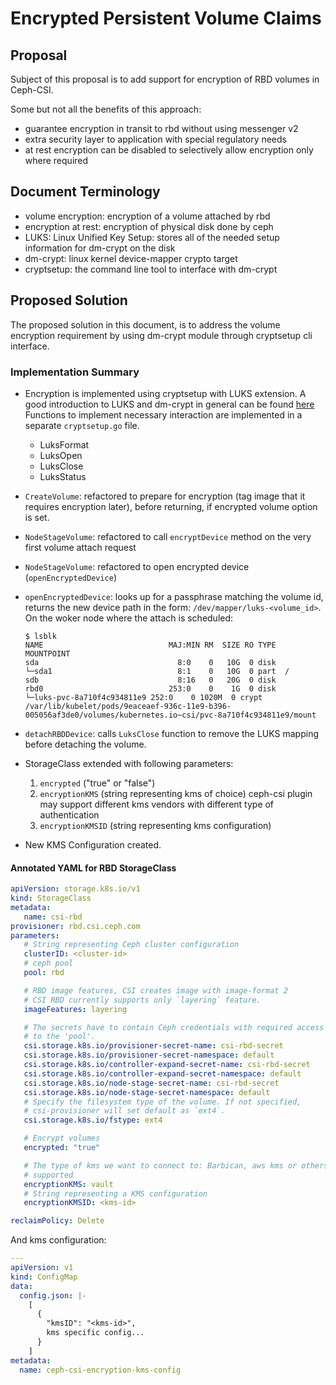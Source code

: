 # Encrypted Persistent Volume Claims

## Proposal

Subject of this proposal is to add support for encryption of RBD volumes in
Ceph-CSI.

Some but not all the benefits of this approach:

* guarantee encryption in transit to rbd without using messenger v2
* extra security layer to application with special regulatory needs
* at rest encryption can be disabled to selectively allow encryption only where
  required

## Document Terminology

* volume encryption: encryption of a volume attached by rbd
* encryption at rest: encryption of physical disk done by ceph
* LUKS: Linux Unified Key Setup: stores all of the needed setup information for
  dm-crypt on the disk
* dm-crypt: linux kernel device-mapper crypto target
* cryptsetup: the command line tool to interface with dm-crypt

## Proposed Solution

The proposed solution in this document, is to address the volume encryption
requirement by using dm-crypt module through cryptsetup cli interface.

### Implementation Summary

* Encryption is implemented using cryptsetup with LUKS extension.
  A good introduction to LUKS and dm-crypt in general can be found
  [here](https://wiki.archlinux.org/index.php/Dm-crypt/Device_encryption#Encrypting_devices_with_cryptsetup)
  Functions to implement necessary interaction are implemented in a separate
  `cryptsetup.go` file.
  * LuksFormat
  * LuksOpen
  * LuksClose
  * LuksStatus

* `CreateVolume`: refactored to prepare for encryption (tag image that it
  requires encryption later), before returning, if encrypted volume option is
  set.
* `NodeStageVolume`: refactored to call `encryptDevice` method on the very first
  volume attach request
* `NodeStageVolume`: refactored to open encrypted device (`openEncryptedDevice`)
* `openEncryptedDevice`: looks up for a passphrase matching the volume id,
  returns the new device path in the form: `/dev/mapper/luks-<volume_id>`.
  On the woker node where the attach is scheduled:

  ```shell
  $ lsblk
  NAME                            MAJ:MIN RM  SIZE RO TYPE  MOUNTPOINT
  sda                               8:0    0   10G  0 disk
  └─sda1                            8:1    0   10G  0 part  /
  sdb                               8:16   0   20G  0 disk
  rbd0                            253:0    0    1G  0 disk
  └─luks-pvc-8a710f4c934811e9 252:0    0 1020M  0 crypt /var/lib/kubelet/pods/9eaceaef-936c-11e9-b396-005056af3de0/volumes/kubernetes.io~csi/pvc-8a710f4c934811e9/mount
  ```

* `detachRBDDevice`: calls `LuksClose` function to remove the LUKS mapping
  before detaching the volume.

* StorageClass extended with following parameters:
  1. `encrypted` ("true" or "false")
  1. `encryptionKMS` (string representing kms of choice)
  ceph-csi plugin may support different kms vendors with different type of
  authentication
  1. `encryptionKMSID` (string representing kms configuration)

* New KMS Configuration created.

#### Annotated YAML for RBD StorageClass

```yaml
apiVersion: storage.k8s.io/v1
kind: StorageClass
metadata:
   name: csi-rbd
provisioner: rbd.csi.ceph.com
parameters:
   # String representing Ceph cluster configuration
   clusterID: <cluster-id>
   # ceph pool
   pool: rbd

   # RBD image features, CSI creates image with image-format 2
   # CSI RBD currently supports only `layering` feature.
   imageFeatures: layering

   # The secrets have to contain Ceph credentials with required access
   # to the 'pool'.
   csi.storage.k8s.io/provisioner-secret-name: csi-rbd-secret
   csi.storage.k8s.io/provisioner-secret-namespace: default
   csi.storage.k8s.io/controller-expand-secret-name: csi-rbd-secret
   csi.storage.k8s.io/controller-expand-secret-namespace: default
   csi.storage.k8s.io/node-stage-secret-name: csi-rbd-secret
   csi.storage.k8s.io/node-stage-secret-namespace: default
   # Specify the filesystem type of the volume. If not specified,
   # csi-provisioner will set default as `ext4`.
   csi.storage.k8s.io/fstype: ext4

   # Encrypt volumes
   encrypted: "true"

   # The type of kms we want to connect to: Barbican, aws kms or others can be
   # supported
   encryptionKMS: vault
   # String representing a KMS configuration
   encryptionKMSID: <kms-id>

reclaimPolicy: Delete
```

And kms configuration:

```yaml
---
apiVersion: v1
kind: ConfigMap
data:
  config.json: |-
    [
      {
        "kmsID": "<kms-id>",
        kms specific config...
      }
    ]
metadata:
  name: ceph-csi-encryption-kms-config
```
